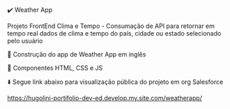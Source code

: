 :heavy_check_mark: Weather App 

Projeto FrontEnd Clima e Tempo - Consumação de API para retornar em tempo real dados de clima e tempo do país, cidade ou estado selecionado pelo usuário

:wrench: Construção do app de Weather App em inglês 

:art: Componentes HTML, CSS e JS 

:arrow_down: Segue link abaixo para visualização pública do projeto em org Salesforce

https://hugolini-portifolio-dev-ed.develop.my.site.com/weatherapp/
